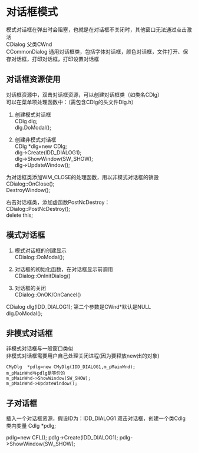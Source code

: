 # 对话框模式

模式对话框在弹出时会阻塞，也就是在对话框不关闭时，其他窗口无法通过点击激活  
CDialog  父类CWnd  
CCommonDialog   通用对话框类，包括字体对话框，颜色对话框，文件打开、保存对话框，打印对话框，打印设置对话框  

## 对话框资源使用

对话框资源中，双击对话框资源，可以创建对话框类（如类名CDlg）  
可以在菜单项处理函数中：（需包含CDlg的头文件Dlg.h）
1. 创建模式对话框  
CDlg  dlg;  
dlg.DoModal();     

2. 创建非模式对话框  
CDlg  *dlg=new CDlg;  
dlg->Create(IDD_DIALOG1);  
dlg->ShowWindow(SW_SHOW);  
dlg->UpdateWindow();  

为对话框类添加WM_CLOSE的处理函数，用以非模式对话框的销毁  
CDialog::OnClose();  
DestroyWindow();  

右击对话框类，添加虚函数PostNcDestroy：    
CDialog::PostNcDestroy();   
delete this;     


## 模式对话框
1. 模式对话框的创建显示  
CDialog::DoModal();  

2. 对话框的初始化函数，在对话框显示前调用  
CDialog::OnInitDialog()

3. 对话框的关闭  
CDialog::OnOK/OnCancel()  

CDialog  dlg(IDD_DIALOG1); 第二个参数是CWnd*默认是NULL  
dlg.DoModal();  

## 非模式对话框

非模式对话框与一般窗口类似  
非模式对话框需要用户自己处理关闭进程(因为要释放new出的对象)    

```
CMyDlg  *pdlg=new CMyDlg(IDD_DIALOG1,m_pMainWnd);
m_pMainWnd与pdlg是等价的
m_pMainWnd->ShowWindow(SW_SHOW);
m_pMainWnd->UpdateWindow();
```


## 子对话框

插入一个对话框资源，假设ID为：IDD_DIALOG1
双击对话框，创建一个类Cdlg
类内变量
Cdlg  *pdlg;

pdlg=new CFL();
pdlg->Create(IDD_DIALOG1);
pdlg->ShowWindow(SW_SHOW);